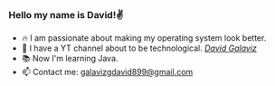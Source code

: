 ### Hello my name is David!✌

- 🔥 I am passionate about making my operating system look better.
- 👾 I have a YT channel about to be technological. *[David Galaviz](https://www.youtube.com/channel/UCe-5IeYXx1s-w5LtZ-5gBrQ)*
- 📚 Now I'm learning Java.
- 📫 Contact me: galavizgdavid899@gmail.com
